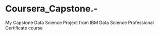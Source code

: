 # Coursera_Capstone.-
My Capstone Data Science Project from IBM Data Science Professional Certificate course
